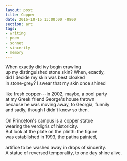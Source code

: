 ```yaml
---
layout: post
title: Copper
date: 2016-10-15 13:00:00 -0800
section: art
tags:
- writing
- poem
- sonnet
- sincerity
- memory
---
```


When exactly did ivy begin crawling  
up my distinguished stone skin? When, exactly,  
did I decide my skin was best cloaked  
in stone-grey? I swear that my skin once shined  
<br>
like fresh copper---in 2002, maybe, a pool party  
at my Greek friend George's house thrown  
because he was moving away, to Georgia, funnily  
and sadly, though I didn't know so then.  
<br>
On Princeton's campus is a copper statue  
wearing the verdigris of historicity.  
But look at the plate on the plinth: the figure  
was established in 1993, the patina painted,  
<br>
artifice to be washed away in drops of sincerity.  
A statue of reversed temporality, to one day shine alive.  
